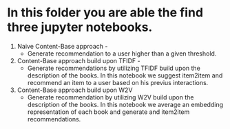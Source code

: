 # In this folder you are able the find three jupyter notebooks.

1) Naive Content-Base approach - 
   * Generate recommendation to a user higher than a given threshold.
2) Content-Base approach build upon TFIDF -
   * Generate recommendations by utilizing TFIDF build upon the description of the books. 
   In this notebook we suggest item2item and recommend an item to a user based on his previus interactions.
3) Content-Base approach build upon W2V
   * Generate recommendation by utilizing W2V build upon the description of the books.
   In this notebook we average an embedding representation of each book and generate and item2item recommendations.
